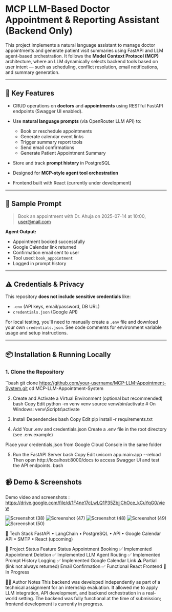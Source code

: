 # MCP LLM-Based Doctor Appointment & Reporting Assistant (Backend Only)

This project implements a natural language assistant to manage doctor appointments and generate patient visit summaries using FastAPI and LLM agent-based orchestration. It follows the **Model Context Protocol (MCP)** architecture, where an LLM dynamically selects backend tools based on user intent — such as scheduling, conflict resolution, email notifications, and summary generation.

---

## 🧠 Key Features

- CRUD operations on **doctors** and **appointments** using RESTful FastAPI endpoints (Swagger UI enabled).
- Use **natural language prompts** (via OpenRouter LLM API) to:
  - Book or reschedule appointments
  - Generate calendar event links
  - Trigger summary report tools
  - Send email confirmations
  - Generate Patient Appointment Summary
  
- Store and track **prompt history** in PostgreSQL
- Designed for **MCP-style agent tool orchestration**
- Frontend built with React (currently under development)

---

## 💬 Sample Prompt

> Book an appointment with Dr. Ahuja on 2025-07-14 at 10:00, user@mail.com

**Agent Output:**
- Appointment booked successfully  
- Google Calendar link returned  
- Confirmation email sent to user  
- Tool used: `book_appointment`  
- Logged in prompt history

---

## ⚠️ Credentials & Privacy

This repository **does not include sensitive credentials** like:
- `.env` (API keys, email/password, DB URL)
- `credentials.json` (Google API)

For local testing, you'll need to manually create a `.env` file and download your own `credentials.json`. See code comments for environment variable usage and setup instructions.

---

## 📦 Installation & Running Locally

### 1. Clone the Repository

``bash
git clone https://github.com/your-username/MCP-LLM-Appointment-System.git
cd MCP-LLM-Appointment-System

2. Create and Activate a Virtual Environment (optional but recommended)
bash
Copy
Edit
python -m venv venv
source venv/bin/activate    # On Windows: venv\Scripts\activate

3. Install Dependencies
bash
Copy
Edit
pip install -r requirements.txt

4. Add Your .env and credentials.json
Create a .env file in the root directory (see .env.example)

Place your credentials.json from Google Cloud Console in the same folder

5. Run the FastAPI Server
bash
Copy
Edit
uvicorn app.main:app --reload
Then open http://localhost:8000/docs to access Swagger UI and test the API endpoints.
bash

## 📹 Demo & Screenshots
Demo video and screenshots :
https://drive.google.com/file/d/1F4ne17cLwLQ1P35ZbjjChOce_kCuYqG0/view

![Screenshot (38)](https://github.com/user-attachments/assets/d70bd2ad-38cb-4e4e-bdfa-6c0ca06d404c)
![Screenshot (47)](https://github.com/user-attachments/assets/0a8600b0-0c33-4149-aad0-33a42913bc9a)
![Screenshot (48)](https://github.com/user-attachments/assets/2a47e60b-35f7-473f-9b0f-d2a4691322f4)
![Screenshot (49)](https://github.com/user-attachments/assets/c7a84977-cf33-4040-9b8e-3ad27b692218)
![Screenshot (50)](https://github.com/user-attachments/assets/2f06442a-1c0e-40c2-84c3-02a6618ead63)



🧩 Tech Stack
FastAPI • LangChain • PostgreSQL • API • Google Calendar API • SMTP • React (upcoming)

📌 Project Status
Feature	Status
Appointment Booking	✅ Implemented
Appointment Deletion	✅ Implemented
LLM Agent Routing	✅ Implemented
Prompt History Logging	✅ Implemented
Google Calendar Link	⚠️ Partial (link not always returned)
Email Confirmation	✅ Functional
React Frontend	🚧 In Progress

🙋‍♂️ Author Notes
This backend was developed independently as part of a technical assignment for an internship evaluation. It allowed me to apply LLM integration, API development, and backend orchestration in a real-world setting. The backend was fully functional at the time of submission; frontend development is currently in progress.
